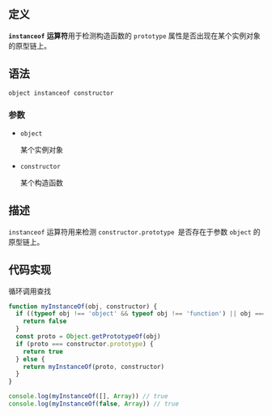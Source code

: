 ## 定义

**`instanceof`** **运算符**用于检测构造函数的 `prototype` 属性是否出现在某个实例对象的原型链上。



## 语法

```
object instanceof constructor
```

### 参数

- `object`

  某个实例对象

- `constructor`

  某个构造函数

## 描述

`instanceof` 运算符用来检测 `constructor.prototype `是否存在于参数 `object` 的原型链上。

## 代码实现

循环调用查找

```js
function myInstanceOf(obj, constructor) {
  if ((typeof obj !== 'object' && typeof obj !== 'function') || obj === null) {
    return false
  }
  const proto = Object.getPrototypeOf(obj)
  if (proto === constructor.prototype) {
    return true
  } else {
    return myInstanceOf(proto, constructor)
  }
}

console.log(myInstanceOf([], Array)) // true
console.log(myInstanceOf(false, Array)) // true
```

